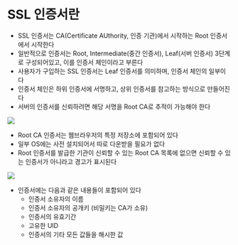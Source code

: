 # SSL 인증서란

- SSL 인증서는 CA(Certificate AUthority, 인증 기관)에서 시작하는 Root 인증서에서 시작한다
- 일반적으로 인증서는 Root, Intermediate(중간 인증서), Leaf(서버 인증서) 3단계로 구성되어있고, 이를 인증서 체인이라고 부른다
- 사용자가 구입하는 SSL 인증서는 Leaf 인증서를 의미하며, 인증서 체인의 일부이다
- 인증서 체인은 하위 인증서에 서명하고, 상위 인증서를 참고하는 방식으로 만들어진다
- 서버의 인증서를 신뢰하려면 해당 서명을 Root CA로 추적이 가능해야 한다

<img src="[https://img1.daumcdn.net/thumb/R1280x0.fjpg/?fname=http://t1.daumcdn.net/brunch/service/user/JqQ/image/5lULic9oG815Nalhj1mafGl9ibk](https://img1.daumcdn.net/thumb/R1280x0.fjpg/?fname=http://t1.daumcdn.net/brunch/service/user/JqQ/image/5lULic9oG815Nalhj1mafGl9ibk)">

- Root CA 인증서는 웹브라우저의 특정 저장소에 포함되어 있다
- 일부 OS에는 사전 설치되어서 따로 다운받을 필요가 없다
- Root 인증서를 발급한 기관이 신뢰할 수 있는 Root CA 목록에 없으면 신뢰할 수 있는 인증서가 아니라고 경고가 표시된다

<img src="[https://img1.daumcdn.net/thumb/R1280x0.fjpg/?fname=http://t1.daumcdn.net/brunch/service/user/JqQ/image/ZiTAOAFpCFHmS_IG9P28lzcggzE.jpg](https://img1.daumcdn.net/thumb/R1280x0.fjpg/?fname=http://t1.daumcdn.net/brunch/service/user/JqQ/image/ZiTAOAFpCFHmS_IG9P28lzcggzE.jpg)">

- 인증서에는 다음과 같은 내용들이 포함되어 있다
  - 인증서 소유자의 이름
  - 인증서 소유자의 공개키 (비밀키는 CA가 소유)
  - 인증서의 유효기간
  - 고유한 UID
  - 인증서의 기타 모든 값들을 해시한 값
